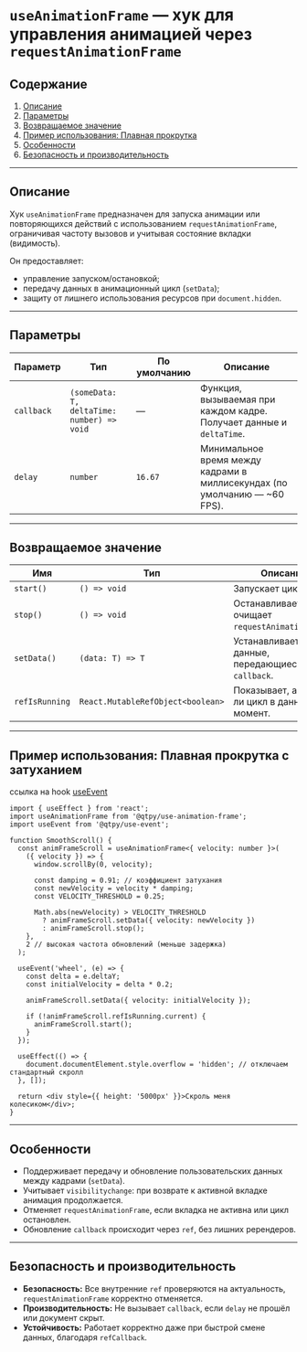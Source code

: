 # `useAnimationFrame` — хук для управления анимацией через `requestAnimationFrame`

## Содержание

1. [Описание](#описание)
2. [Параметры](#параметры)
3. [Возвращаемое значение](#возвращаемое-значение)
4. [Пример использования: Плавная прокрутка](#пример-использования-плавная-прокрутка)
5. [Особенности](#особенности)
6. [Безопасность и производительность](#безопасность-и-производительность)

---

## Описание

Хук `useAnimationFrame` предназначен для запуска анимации или повторяющихся действий с использованием `requestAnimationFrame`, ограничивая частоту вызовов и учитывая состояние вкладки (видимость).

Он предоставляет:

* управление запуском/остановкой;
* передачу данных в анимационный цикл (`setData`);
* защиту от лишнего использования ресурсов при `document.hidden`.

---

## Параметры

| Параметр   | Тип                                        | По умолчанию | Описание                                                                   |
| ---------- | ------------------------------------------ | ------------ | -------------------------------------------------------------------------- |
| `callback` | `(someData: T, deltaTime: number) => void` | —            | Функция, вызываемая при каждом кадре. Получает данные и `deltaTime`.       |
| `delay`    | `number`                                   | `16.67`      | Минимальное время между кадрами в миллисекундах (по умолчанию — \~60 FPS). |

---

## Возвращаемое значение

| Имя            | Тип                               | Описание                                              |
| -------------- | --------------------------------- | ----------------------------------------------------- |
| `start()`      | `() => void`                      | Запускает цикл.                                       |
| `stop()`       | `() => void`                      | Останавливает цикл и очищает `requestAnimationFrame`. |
| `setData()`    | `(data: T) => T`                  | Устанавливает данные, передающиеся в `callback`.      |
| `refIsRunning` | `React.MutableRefObject<boolean>` | Показывает, активен ли цикл в данный момент.          |

---

## Пример использования: **Плавная прокрутка с затуханием**

ссылка на hook [useEvent](https://www.npmjs.com/package/@qtpy/use-event)

```tsx
import { useEffect } from 'react';
import useAnimationFrame from '@qtpy/use-animation-frame';
import useEvent from '@qtpy/use-event';

function SmoothScroll() {
  const animFrameScroll = useAnimationFrame<{ velocity: number }>(
    ({ velocity }) => {
      window.scrollBy(0, velocity);

      const damping = 0.91; // коэффициент затухания
      const newVelocity = velocity * damping;
      const VELOCITY_THRESHOLD = 0.25;

      Math.abs(newVelocity) > VELOCITY_THRESHOLD
        ? animFrameScroll.setData({ velocity: newVelocity })
        : animFrameScroll.stop();
    },
    2 // высокая частота обновлений (меньше задержка)
  );

  useEvent('wheel', (e) => {
    const delta = e.deltaY;
    const initialVelocity = delta * 0.2;

    animFrameScroll.setData({ velocity: initialVelocity });

    if (!animFrameScroll.refIsRunning.current) {
      animFrameScroll.start();
    }
  });

  useEffect(() => {
    document.documentElement.style.overflow = 'hidden'; // отключаем стандартный скролл
  }, []);

  return <div style={{ height: '5000px' }}>Скроль меня колесиком</div>;
}
```

---

## Особенности

* Поддерживает передачу и обновление пользовательских данных между кадрами (`setData`).
* Учитывает `visibilitychange`: при возврате к активной вкладке анимация продолжается.
* Отменяет `requestAnimationFrame`, если вкладка не активна или цикл остановлен.
* Обновление `callback` происходит через `ref`, без лишних ререндеров.

---

## Безопасность и производительность

* **Безопасность:** Все внутренние `ref` проверяются на актуальность, `requestAnimationFrame` корректно отменяется.
* **Производительность:** Не вызывает `callback`, если `delay` не прошёл или документ скрыт.
* **Устойчивость:** Работает корректно даже при быстрой смене данных, благодаря `refCallback`.
